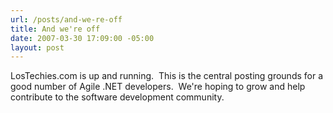 ```yaml
---
url: /posts/and-we-re-off
title: And we're off
date: 2007-03-30 17:09:00 -05:00
layout: post
---
```


LosTechies.com is up and running.  This is the central posting grounds for a good number of Agile .NET developers.  We're hoping to grow and help contribute to the software development community.

